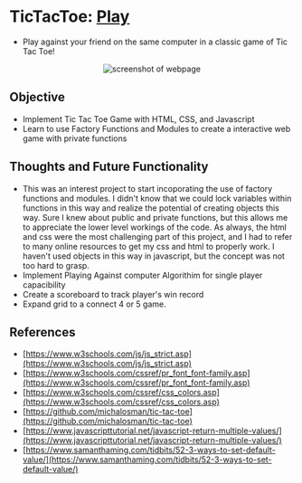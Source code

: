 # TicTacToe: [Play](https://vincentz-42.github.io/TicTacToe/)
- Play against your friend on the same computer in a classic game of Tic Tac Toe!

<p align='center'>
  <img alt='screenshot of webpage' src='https://user-images.githubusercontent.com/49771001/129462100-59a97789-5a94-4d3b-bc48-3b980f321520.png' />

## Objective
- Implement Tic Tac Toe Game with HTML, CSS, and Javascript
- Learn to use Factory Functions and Modules to create a interactive web game with private functions

## Thoughts and Future Functionality
- This was an interest project to start incoporating the use of factory functions and modules. I didn't know that we could lock variables within functions in this way and realize the potential of creating objects this way. Sure I knew about public and private functions, but this allows me to appreciate the lower level workings of the code. As always, the html and css were the most challenging part of this project, and I had to refer to many online resources to get my css and html to properly work. I haven't used objects in this way in javascript, but the concept was not too hard to grasp. 
- Implement Playing Against computer Algorithim for single player capacibility
- Create a scoreboard to track player's win record
- Expand grid to a connect 4 or 5 game. 

## References
- [https://www.w3schools.com/js/js_strict.asp](https://www.w3schools.com/js/js_strict.asp)
- [https://www.w3schools.com/cssref/pr_font_font-family.asp](https://www.w3schools.com/cssref/pr_font_font-family.asp)
- [https://www.w3schools.com/cssref/css_colors.asp](https://www.w3schools.com/cssref/css_colors.asp)
- [https://github.com/michalosman/tic-tac-toe](https://github.com/michalosman/tic-tac-toe)
- [https://www.javascripttutorial.net/javascript-return-multiple-values/](https://www.javascripttutorial.net/javascript-return-multiple-values/)
- [https://www.samanthaming.com/tidbits/52-3-ways-to-set-default-value/](https://www.samanthaming.com/tidbits/52-3-ways-to-set-default-value/)
